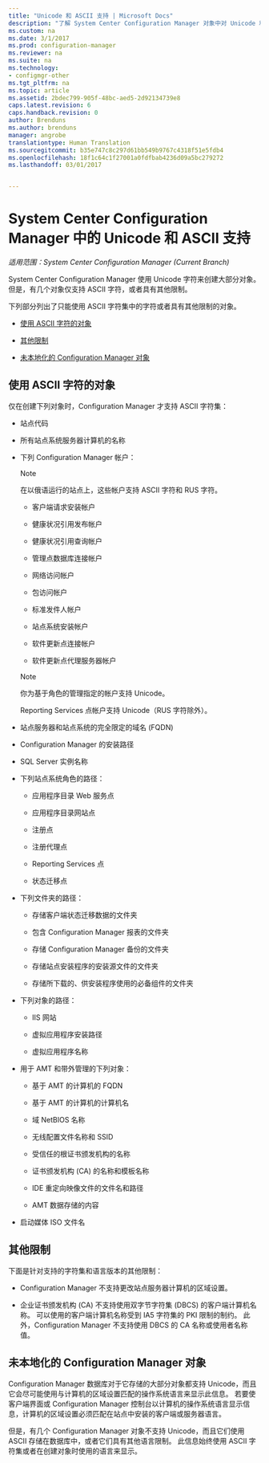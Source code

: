 ```yaml
---
title: "Unicode 和 ASCII 支持 | Microsoft Docs"
description: "了解 System Center Configuration Manager 对象中对 Unicode 和 ASCII 字符的支持。"
ms.custom: na
ms.date: 3/1/2017
ms.prod: configuration-manager
ms.reviewer: na
ms.suite: na
ms.technology:
- configmgr-other
ms.tgt_pltfrm: na
ms.topic: article
ms.assetid: 2bdec799-905f-48bc-aed5-2d92134739e8
caps.latest.revision: 6
caps.handback.revision: 0
author: Brenduns
ms.author: brenduns
manager: angrobe
translationtype: Human Translation
ms.sourcegitcommit: b35e747c8c297d61bb549b9767c4318f51e5fdb4
ms.openlocfilehash: 18f1c64c1f27001a0fdfbab4236d09a5bc279272
ms.lasthandoff: 03/01/2017


---
```

# <a name="unicode-and-ascii-support-in-system-center-configuration-manager"></a>System Center Configuration Manager 中的 Unicode 和 ASCII 支持

*适用范围：System Center Configuration Manager (Current Branch)*

System Center Configuration Manager 使用 Unicode 字符来创建大部分对象。 但是，有几个对象仅支持 ASCII 字符，或者具有其他限制。  

 下列部分列出了只能使用 ASCII 字符集中的字符或者具有其他限制的对象。  

-   [使用 ASCII 字符的对象](#BKMK_ASCIIchar)  

-   [其他限制](#BKMK_OtherCharLimitations)  

-   [未本地化的 Configuration Manager 对象](#BKMK_LangNonLocalize)  

##  <a name="BKMK_ASCIIchar"></a>使用 ASCII 字符的对象  
 仅在创建下列对象时，Configuration Manager 才支持 ASCII 字符集：  

-   站点代码  

-   所有站点系统服务器计算机的名称  

-   下列 Configuration Manager 帐户：  

    > [!NOTE]  
    >  在以俄语运行的站点上，这些帐户支持 ASCII 字符和 RUS 字符。  

    -   客户端请求安装帐户  

    -   健康状况引用发布帐户  

    -   健康状况引用查询帐户  

    -   管理点数据库连接帐户  

    -   网络访问帐户  

    -   包访问帐户  

    -   标准发件人帐户  

    -   站点系统安装帐户  

    -   软件更新点连接帐户  

    -   软件更新点代理服务器帐户  

    > [!NOTE]  
    >  你为基于角色的管理指定的帐户支持 Unicode。  
    >   
    >  Reporting Services 点帐户支持 Unicode（RUS 字符除外）。  

-   站点服务器和站点系统的完全限定的域名 (FQDN)  

-   Configuration Manager 的安装路径  

-   SQL Server 实例名称  

-   下列站点系统角色的路径：  

    -   应用程序目录 Web 服务点  

    -   应用程序目录网站点  

    -   注册点  

    -   注册代理点  

    -   Reporting Services 点  

    -   状态迁移点  

-   下列文件夹的路径：  

    -   存储客户端状态迁移数据的文件夹  

    -   包含 Configuration Manager 报表的文件夹  

    -   存储 Configuration Manager 备份的文件夹  

    -   存储站点安装程序的安装源文件的文件夹  

    -   存储所下载的、供安装程序使用的必备组件的文件夹  

-   下列对象的路径：  

    -   IIS 网站  

    -   虚拟应用程序安装路径  

    -   虚拟应用程序名称  

-   用于 AMT 和带外管理的下列对象：  

    -   基于 AMT 的计算机的 FQDN  

    -   基于 AMT 的计算机的计算机名  

    -   域 NetBIOS 名称  

    -   无线配置文件名称和 SSID  

    -   受信任的根证书颁发机构的名称  

    -   证书颁发机构 (CA) 的名称和模板名称  

    -   IDE 重定向映像文件的文件名和路径  

    -   AMT 数据存储的内容  

-   启动媒体 ISO 文件名  

##  <a name="BKMK_OtherCharLimitations"></a>其他限制  
 下面是针对支持的字符集和语言版本的其他限制：  

-   Configuration Manager 不支持更改站点服务器计算机的区域设置。  

-   企业证书颁发机构 (CA) 不支持使用双字节字符集 (DBCS) 的客户端计算机名称。 可以使用的客户端计算机名称受到 IA5 字符集的 PKI 限制的制约。 此外，Configuration Manager 不支持使用 DBCS 的 CA 名称或使用者名称值。  

##  <a name="BKMK_LangNonLocalize"></a>未本地化的 Configuration Manager 对象  
 Configuration Manager 数据库对于它存储的大部分对象都支持 Unicode，而且它会尽可能使用与计算机的区域设置匹配的操作系统语言来显示此信息。 若要使客户端界面或 Configuration Manager 控制台以计算机的操作系统语言显示信息，计算机的区域设置必须匹配在站点中安装的客户端或服务器语言。  

 但是，有几个 Configuration Manager 对象不支持 Unicode，而且它们使用 ASCII 存储在数据库中，或者它们具有其他语言限制。 此信息始终使用 ASCII 字符集或者在创建对象时使用的语言来显示。  

